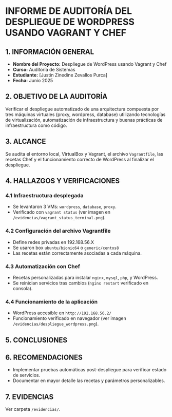 # INFORME DE AUDITORÍA DEL DESPLIEGUE DE WORDPRESS USANDO VAGRANT Y CHEF

## 1. INFORMACIÓN GENERAL
- **Nombre del Proyecto:** Despliegue de WordPress usando Vagrant y Chef
- **Curso:** Auditoría de Sistemas
- **Estudiante:** [Justin Zinedine Zevallos Purca]
- **Fecha:** Junio 2025

## 2. OBJETIVO DE LA AUDITORÍA
Verificar el despliegue automatizado de una arquitectura compuesta por tres máquinas virtuales (proxy, wordpress, database) utilizando tecnologías de virtualización, automatización de infraestructura y buenas prácticas de infraestructura como código.

## 3. ALCANCE
Se audita el entorno local, VirtualBox y Vagrant, el archivo `Vagrantfile`, las recetas Chef y el funcionamiento correcto de WordPress al finalizar el despliegue.

## 4. HALLAZGOS Y VERIFICACIONES

### 4.1 Infraestructura desplegada
- Se levantaron 3 VMs: `wordpress`, `database`, `proxy`.
- Verificado con `vagrant status` (ver imagen en `/evidencias/vagrant_status_terminal.png`).

### 4.2 Configuración del archivo Vagrantfile
- Define redes privadas en 192.168.56.X
- Se usaron box `ubuntu/bionic64` o `generic/centos8`
- Las recetas están correctamente asociadas a cada máquina.

### 4.3 Automatización con Chef
- Recetas personalizadas para instalar `nginx`, `mysql`, `php`, y WordPress.
- Se reinician servicios tras cambios (`nginx restart` verificado en consola).

### 4.4 Funcionamiento de la aplicación
- WordPress accesible en `http://192.168.56.2/`
- Funcionamiento verificado en navegador (ver imagen `/evidencias/despliegue_wordpress.png`).

## 5. CONCLUSIONES


## 6. RECOMENDACIONES
- Implementar pruebas automáticas post-despliegue para verificar estado de servicios.
- Documentar en mayor detalle las recetas y parámetros personalizables.

## 7. EVIDENCIAS
Ver carpeta `/evidencias/`.

